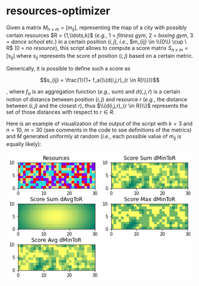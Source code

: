 # resources-optimizer

Given a matrix $M_{n \times m} = [m_{ij}]$, representing the map of a city with possibly certain resources $R = \{1,\ldots,k}$ (*e.g.*, 1 = *fitness gym*, 2 = *boxing gym*, 3 = *dance school* etc.) in a certain position $(i,j)$, *i.e.*, $m_{ij} \in \\{0\\} \cup \ R$ (0 = *no resource*), this script allows to compute a score matrix $S_{n \times m} = [s_{ij}]$ where $s_{ij}$ represents the score of position $(i,j)$ based on a certain metric.

Generically, it is possible to define such a score as 

$$s_{ij} = \frac{1}{1+ f_a(\\{d(i,j,r)_{r \in R}\\})}$$

, where $f_a$ is an aggregation function (*e.g.*, sum) and $d(i,j,r)$ is a certain notion of distance between position $(i,j)$ and resource $r$ (*e.g.*, the distance between $(i,j)$ and the closest $r$), thus $\\{d(i,j,r)_{r \in R}\\}$ represents the set of those distances with respect to $r \in R$.

Here is an example of visualization of the output of the script with $k = 3$ and $n = 10$, $m = 30$ (see comments in the code to see definitions of the metrics) and $M$ generated uniformly at random (*i.e.*, each possible value of $m_{ij}$ is equally likely):

<p align="center">
    <img width="900" src="https://raw.githubusercontent.com/lorenzogentile404/resources-optimizer/main/resourceOptimizerOutput.png" alt="Material Bread logo">
</p>

